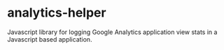 # analytics-helper
Javascript library for logging Google Analytics application view stats in a Javascript based application.
